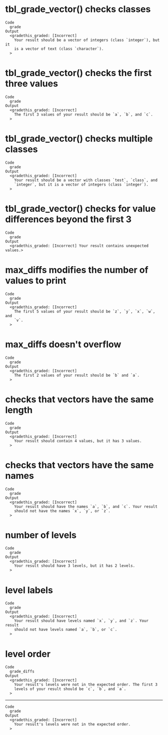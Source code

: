 # tbl_grade_vector() checks classes

    Code
      grade
    Output
      <gradethis_graded: [Incorrect]
        Your result should be a vector of integers (class `integer`), but it
        is a vector of text (class `character`).
      >

# tbl_grade_vector() checks the first three values

    Code
      grade
    Output
      <gradethis_graded: [Incorrect]
        The first 3 values of your result should be `a`, `b`, and `c`.
      >

# tbl_grade_vector() checks multiple classes

    Code
      grade
    Output
      <gradethis_graded: [Incorrect]
        Your result should be a vector with classes `test`, `class`, and
        `integer`, but it is a vector of integers (class `integer`).
      >

# tbl_grade_vector() checks for value differences beyond the first 3

    Code
      grade
    Output
      <gradethis_graded: [Incorrect] Your result contains unexpected values.>

# max_diffs modifies the number of values to print

    Code
      grade
    Output
      <gradethis_graded: [Incorrect]
        The first 5 values of your result should be `z`, `y`, `x`, `w`, and
        `v`.
      >

# max_diffs doesn't overflow

    Code
      grade
    Output
      <gradethis_graded: [Incorrect]
        The first 2 values of your result should be `b` and `a`.
      >

# checks that vectors have the same length

    Code
      grade
    Output
      <gradethis_graded: [Incorrect]
        Your result should contain 4 values, but it has 3 values.
      >

# checks that vectors have the same names

    Code
      grade
    Output
      <gradethis_graded: [Incorrect]
        Your result should have the names `a`, `b`, and `c`. Your result
        should not have the names `x`, `y`, or `z`.
      >

# number of levels

    Code
      grade
    Output
      <gradethis_graded: [Incorrect]
        Your result should have 3 levels, but it has 2 levels.
      >

# level labels

    Code
      grade
    Output
      <gradethis_graded: [Incorrect]
        Your result should have levels named `x`, `y`, and `z`. Your result
        should not have levels named `a`, `b`, or `c`.
      >

# level order

    Code
      grade_diffs
    Output
      <gradethis_graded: [Incorrect]
        Your result's levels were not in the expected order. The first 3
        levels of your result should be `c`, `b`, and `a`.
      >

---

    Code
      grade
    Output
      <gradethis_graded: [Incorrect]
        Your result's levels were not in the expected order.
      >

